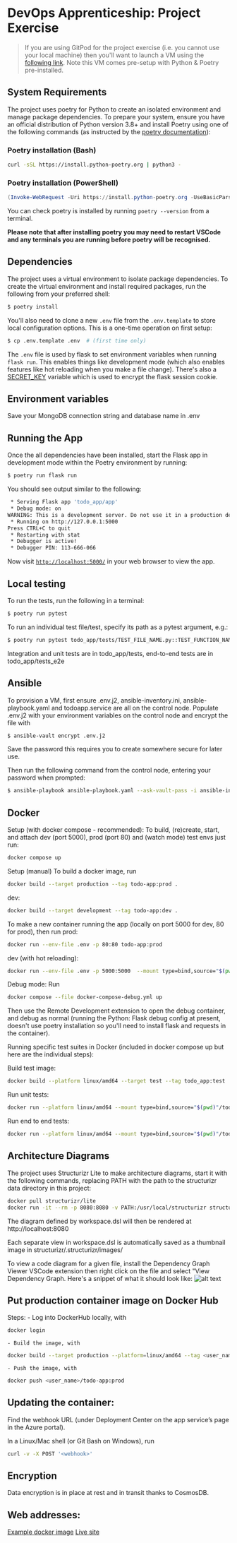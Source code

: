 # DevOps Apprenticeship: Project Exercise

> If you are using GitPod for the project exercise (i.e. you cannot use your local machine) then you'll want to launch a VM using the [following link](https://gitpod.io/#https://github.com/CorndelWithSoftwire/DevOps-Course-Starter). Note this VM comes pre-setup with Python & Poetry pre-installed.

## System Requirements

The project uses poetry for Python to create an isolated environment and manage package dependencies. To prepare your system, ensure you have an official distribution of Python version 3.8+ and install Poetry using one of the following commands (as instructed by the [poetry documentation](https://python-poetry.org/docs/#system-requirements)):

### Poetry installation (Bash)

```bash
curl -sSL https://install.python-poetry.org | python3 -
```

### Poetry installation (PowerShell)

```powershell
(Invoke-WebRequest -Uri https://install.python-poetry.org -UseBasicParsing).Content | py -
```

You can check poetry is installed by running `poetry --version` from a terminal.

**Please note that after installing poetry you may need to restart VSCode and any terminals you are running before poetry will be recognised.**

## Dependencies

The project uses a virtual environment to isolate package dependencies. To create the virtual environment and install required packages, run the following from your preferred shell:

```bash
$ poetry install
```

You'll also need to clone a new `.env` file from the `.env.template` to store local configuration options. This is a one-time operation on first setup:

```bash
$ cp .env.template .env  # (first time only)
```

The `.env` file is used by flask to set environment variables when running `flask run`. This enables things like development mode (which also enables features like hot reloading when you make a file change). There's also a [SECRET_KEY](https://flask.palletsprojects.com/en/2.3.x/config/#SECRET_KEY) variable which is used to encrypt the flask session cookie.

## Environment variables

Save your MongoDB connection string and database name in .env

## Running the App

Once the all dependencies have been installed, start the Flask app in development mode within the Poetry environment by running:
```bash
$ poetry run flask run
```

You should see output similar to the following:
```bash
 * Serving Flask app 'todo_app/app'
 * Debug mode: on
WARNING: This is a development server. Do not use it in a production deployment. Use a production WSGI server instead.
 * Running on http://127.0.0.1:5000
Press CTRL+C to quit
 * Restarting with stat
 * Debugger is active!
 * Debugger PIN: 113-666-066
```
Now visit [`http://localhost:5000/`](http://localhost:5000/) in your web browser to view the app.

## Local testing
To run the tests, run the following in a terminal:
```bash
$ poetry run pytest
```

To run an individual test file/test, specify its path as a pytest argument, e.g.:
```bash
$ poetry run pytest todo_app/tests/TEST_FILE_NAME.py::TEST_FUNCTION_NAME
```
Integration and unit tests are in todo_app/tests, end-to-end tests are in todo_app/tests_e2e

## Ansible
To provision a VM, first ensure .env.j2, ansible-inventory.ini, ansible-playbook.yaml and todoapp.service are all on the control node. Populate .env.j2 with your environment variables on the control node and encrypt the file with 
```bash
$ ansible-vault encrypt .env.j2
```
Save the password this requires you to create somewhere secure for later use.

Then run the following command from the control node, entering your password when prompted:
```bash
$ ansible-playbook ansible-playbook.yaml --ask-vault-pass -i ansible-inventory.ini
```

## Docker
Setup (with docker compose - recommended):
To build, (re)create, start, and attach dev (port 5000), prod (port 80) and (watch mode) test envs just run:
```bash
docker compose up
```

Setup (manual)
To build a docker image, run 
```bash
docker build --target production --tag todo-app:prod .
```

dev:
```bash
docker build --target development --tag todo-app:dev .
```

To make a new container running the app (locally on port 5000 for dev, 80 for prod), then run
prod:
```bash
docker run --env-file .env -p 80:80 todo-app:prod
```

dev (with hot reloading):
```bash
docker run --env-file .env -p 5000:5000  --mount type=bind,source="$(pwd)"/todo_app,target=/todo_app todo-app:dev
```

Debug mode:
Run
```bash
docker compose --file docker-compose-debug.yml up
```
Then use the Remote Development extension to open the debug container, and debug as normal (running the Python: Flask debug config at present, doesn't use poetry installation so you'll need to install flask and requests in the container).

Running specific test suites in Docker (included in docker compose up but here are the individual steps):

Build test image:
```bash
docker build --platform linux/amd64 --target test --tag todo_app:test .
```

Run unit tests:
```bash
docker run --platform linux/amd64 --mount type=bind,source="$(pwd)"/todo_app,target=/todo_app todo_app:test todo_app/tests
```

Run end to end tests:
```bash
docker run --platform linux/amd64 --mount type=bind,source="$(pwd)"/todo_app,target=/todo_app --env-file .env todo_app:test todo_app/tests_e2e
```

## Architecture Diagrams

The project uses Structurizr Lite to make architecture diagrams, start it with the following commands, replacing PATH with the path to the structurizr data directory in this project:

```bash
docker pull structurizr/lite
docker run -it --rm -p 8080:8080 -v PATH:/usr/local/structurizr structurizr/lite
```

The diagram defined by workspace.dsl will then be rendered at http://localhost:8080

Each separate view in workspace.dsl is automatically saved as a thumbnail image in structurizr/.structurizr/images/

To view a code diagram for a given file, install the Dependency Graph Viewer VSCode extension then right click on the file and select "View Dependency Graph. Here's a snippet of what it should look like:
![alt text](example_dependency_graph_snippet.png)

## Put production container image on Docker Hub

Steps: 
    - Log into DockerHub locally, with
```bash
docker login
```
    - Build the image, with 
```bash
docker build --target production --platform=linux/amd64 --tag <user_name>/todo-app:prod .
```
    - Push the image, with
```bash
docker push <user_name>/todo-app:prod
```
## Updating the container:

Find the webhook URL (under Deployment Center on the app service’s page in the Azure portal).

In a Linux/Mac shell (or Git Bash on Windows), run
```bash
curl -v -X POST '<webhook>'
```

## Encryption
Data encryption is in place at rest and in transit thanks to CosmosDB.

## Web addresses:
[Example docker image](hub.docker.com/r/natdeanlewissoftwire/todo-app/tags)
[Live site](wicrosofttodo.azurewebsites.net)